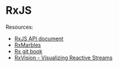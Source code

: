 # RxJS

Resources:
- [RxJS API document](http://reactivex.io/rxjs/)
- [RxMarbles](http://rxmarbles.com/)
- [Rx git book](http://xgrommx.github.io/rx-book/)
- [RxVision - Visualizing Reactive Streams](http://jaredforsyth.com/rxvision/)
